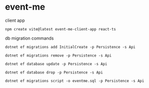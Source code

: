 # event-me

client app

```console
npm create vite@latest event-me-client-app react-ts
```

db migration commands

```console
dotnet ef migrations add InitialCreate -p Persistence -s Api
```

```console
dotnet ef migrations remove -p Persistence -s Api
```

```console
dotnet ef database update -p Persistence -s Api
```

```console
dotnet ef database drop -p Persistence -s Api
```

```console
dotnet ef migrations script -o eventme.sql -p Persistence -s Api
```